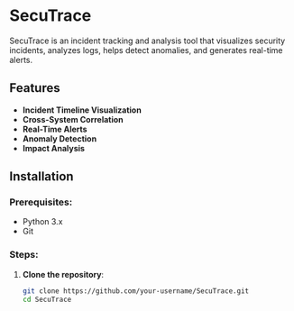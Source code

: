 # SecuTrace

SecuTrace is an incident tracking and analysis tool that visualizes security incidents, analyzes logs, helps detect anomalies, and generates real-time alerts.

## Features
- **Incident Timeline Visualization**
- **Cross-System Correlation**
- **Real-Time Alerts**
- **Anomaly Detection**
- **Impact Analysis**

## Installation

### Prerequisites:
- Python 3.x
- Git

### Steps:

1. **Clone the repository**:
   ```bash
   git clone https://github.com/your-username/SecuTrace.git
   cd SecuTrace